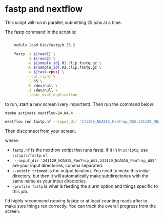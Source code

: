 # fastp and nextflow

This script will run in parallel, submitting 25 jobs at a time.

The fastp command in the script is:

```bash

    module load bio/fastp/0.23.2

    fastp -i ${read1} \
          -I ${read2} \
          -o ${sample_id}.R1.clip.fastq.gz \
          -O ${sample_id}.R2.clip.fastq.gz \
          -w ${task.cpus} \
          --cut_right \
          -l 35 \
          -h /dev/null \
          -j /dev/null \
          --dont_eval_duplication
```


to run, start a new screen (very important). Then run the command below:

```bash
mamba activate nextflow-24.04.4

nextflow run fastp.nf --input_dir '241129_NOA015_PanTrop_WGS,241129_NOA016_PanTrop_WGS' --outdir trimmed -profile fastp

```

Then disconnect from your screen. 

where:
- `fastp.nf` is the nextflow script that runs fastp. If it in in `scripts`, use `scripts/fastp.nf`. 
- ` --input_dir '241129_NOA015_PanTrop_WGS,241129_NOA016_PanTrop_WGS'` are your input directories, comma separated.
- `--outdir trimmed` is the output location. You need to make this initial directory, but then it will automatically make subdirectories with the same name as your input directories.
- `-profile fastp` is what is feeding the slurm option and things specific to this job. 

I'd highly recommend running fastqc or at least counting reads after to make sure things ran correctly. You can track the overall progress from the screen. 

